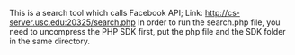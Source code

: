This is a search tool which calls Facebook API;
Link: http://cs-server.usc.edu:20325/search.php
In order to run the search.php file, you need to uncompress the PHP SDK first, put the php file and the SDK folder in the same directory.
